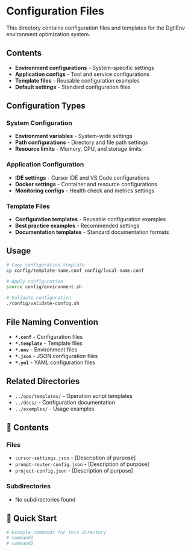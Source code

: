 # Configuration Files

This directory contains configuration files and templates for the DgtlEnv environment optimization system.

## Contents

- **Environment configurations** - System-specific settings
- **Application configs** - Tool and service configurations
- **Template files** - Reusable configuration examples
- **Default settings** - Standard configuration files

## Configuration Types

### System Configuration
- **Environment variables** - System-wide settings
- **Path configurations** - Directory and file path settings
- **Resource limits** - Memory, CPU, and storage limits

### Application Configuration
- **IDE settings** - Cursor IDE and VS Code configurations
- **Docker settings** - Container and resource configurations
- **Monitoring configs** - Health check and metrics settings

### Template Files
- **Configuration templates** - Reusable configuration examples
- **Best practice examples** - Recommended settings
- **Documentation templates** - Standard documentation formats

## Usage

```bash
# Copy configuration template
cp config/template-name.conf config/local-name.conf

# Apply configuration
source config/environment.sh

# Validate configuration
./config/validate-config.sh
```

## File Naming Convention

- **`*.conf`** - Configuration files
- **`*.template`** - Template files
- **`*.env`** - Environment files
- **`*.json`** - JSON configuration files
- **`*.yml`** - YAML configuration files

## Related Directories

- `../ops/templates/` - Operation script templates
- `../docs/` - Configuration documentation
- `../examples/` - Usage examples

## 📁 Contents

### **Files**
- `cursor-settings.json` - [Description of purpose]
- `prompt-router-config.json` - [Description of purpose]
- `project-config.json` - [Description of purpose]

### **Subdirectories**
- No subdirectories found

## 🚀 Quick Start

```bash
# Example commands for this directory
# command1
# command2
```
